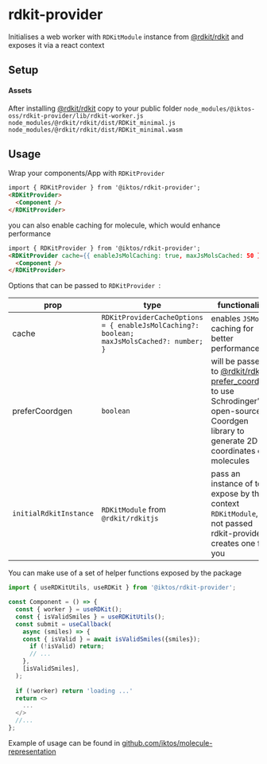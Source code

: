# rdkit-provider

Initialises a web worker with `RDKitModule` instance from [@rdkit/rdkit](https://github.com/rdkit/rdkit-js) and exposes it via a react context

## Setup
#### Assets
After installing [@rdkit/rdkit](https://github.com/rdkit/rdkit-js) copy to your public folder
`node_modules/@iktos-oss/rdkit-provider/lib/rdkit-worker.js`
`node_modules/@rdkit/rdkit/dist/RDKit_minimal.js` 
`node_modules/@rdkit/rdkit/dist/RDKit_minimal.wasm`

## Usage

Wrap your components/App with `RDKitProvider`

```html
import { RDKitProvider } from '@iktos/rdkit-provider';
<RDKitProvider>
  <Component />
</RDKitProvider>
```

you can also enable caching for molecule, which would enhance performance
```html
import { RDKitProvider } from '@iktos/rdkit-provider';
<RDKitProvider cache={{ enableJsMolCaching: true, maxJsMolsCached: 50 }}>
  <Component />
</RDKitProvider>
```

Options that can be passed to  ```RDKitProvider ```:

| prop  | type | functionality | required/optional |
| ------------- | ------------- | ------------- | ------------- |
| cache  | ```RDKitProviderCacheOptions = { enableJsMolCaching?: boolean; maxJsMolsCached?: number; }```  | enables ```JSMol``` caching for better performance | optional  |
| preferCoordgen  | ```boolean```  | will be passed to [@rdkit/rdkitjs prefer_coordgen](https://docs.rdkitjs.com/interfaces/RDKitModule.html#prefer_coordgen.prefer_coordgen-1) to use Schrodinger’s open-source Coordgen library to generate 2D coordinates of molecules | optional  |    
| ```initialRdkitInstance```  | ```RDKitModule``` from ```@rdkit/rdkitjs``` | pass an instance of to expose by the context `RDKitModule`, if not passed rdkit-provider creates one for you  | optional  |

You can make use of a set of helper functions exposed by the package

```js
import { useRDKitUtils, useRDKit } from '@iktos/rdkit-provider';

const Component = () => {
  const { worker } = useRDKit();
  const { isValidSmiles } = useRDKitUtils();
  const submit = useCallback(
    async (smiles) => {
    const { isValid } = await isValidSmiles({smiles});
      if (!isValid) return;
      // ...
    },
    [isValidSmiles],
  );
  
  if (!worker) return 'loading ...'
  return <>
    ...
  </>
  //...
};
```

Example of usage can be found in [github.com/iktos/molecule-representation](github.com/iktos/molecule-representation)
